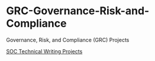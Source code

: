 # GRC-Governance-Risk-and-Compliance

Governance, Risk, and Compliance (GRC) Projects

[SOC Technical Writing Projects](https://github.com/JustinRLew/SOC-technical-writing-projects)

